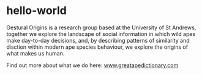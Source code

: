 # hello-world

Gestural Origins is a research group based at the University of St Andrews, together we explore the landscape of social information in which wild apes make day-to-day decisions, and, by describing patterns of similarity and disction within modern ape species behaviour, we explore the origins of what makes us human.

Find out more about what we do here: www.greatapedictionary.com
